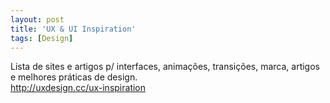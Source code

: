 ```yaml
---
layout: post
title: 'UX & UI Inspiration'
tags: [Design]
---
```


Lista de sites e artigos p/ interfaces, animações, transições, marca, artigos e melhores práticas de design.<br>
<http://uxdesign.cc/ux-inspiration>
